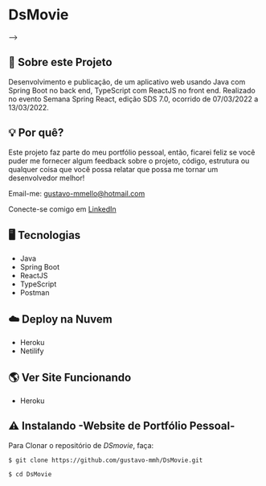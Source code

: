 # DsMovie


-->
## 📌 Sobre este Projeto

Desenvolvimento e publicação, de um aplicativo web usando Java com Spring Boot no back end, TypeScript com ReactJS no front end. Realizado no evento Semana Spring React,
edição SDS 7.0, ocorrido de 07/03/2022 a 13/03/2022.

## 💡 Por quê?

Este projeto faz parte do meu portfólio pessoal, então, ficarei feliz se você puder me fornecer algum feedback sobre o projeto, código, estrutura ou qualquer coisa que você possa relatar que possa me tornar um desenvolvedor melhor!

Email-me: gustavo-mmello@hotmail.com

Conecte-se comigo em [LinkedIn](https://www.linkedin.com/in/gustavo-m-mello/)

## 🖥️ Tecnologias

- Java
- Spring Boot
- ReactJS
- TypeScript
- Postman

## ☁️ Deploy na Nuvem

- Heroku
- Netilify

## 🌎 Ver Site Funcionando

- Heroku

## ⚠️ Instalando -Website de Portfólio Pessoal-

Para Clonar o repositório de *DSmovie*, faça:

```
$ git clone https://github.com/gustavo-mmh/DsMovie.git

$ cd DsMovie

```
